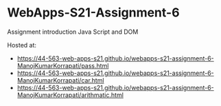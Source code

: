 # WebApps-S21-Assignment-6
Assignment introduction Java Script and DOM

Hosted at:
* <https://44-563-web-apps-s21.github.io/webapps-s21-assignment-6-ManojKumarKorrapati/pass.html>
* <https://44-563-web-apps-s21.github.io/webapps-s21-assignment-6-ManojKumarKorrapati/car.html>
* <https://44-563-web-apps-s21.github.io/webapps-s21-assignment-6-ManojKumarKorrapati/arithmatic.html>
